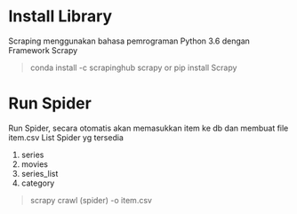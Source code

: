 # Install Library

Scraping menggunakan bahasa pemrograman Python 3.6 dengan Framework Scrapy

> conda install -c scrapinghub scrapy
or
> pip install Scrapy

# Run Spider

Run Spider, secara otomatis akan memasukkan item ke db dan membuat file item.csv
List Spider yg tersedia
1. series
2. movies
3. series_list
4. category

> scrapy crawl (spider) -o item.csv

